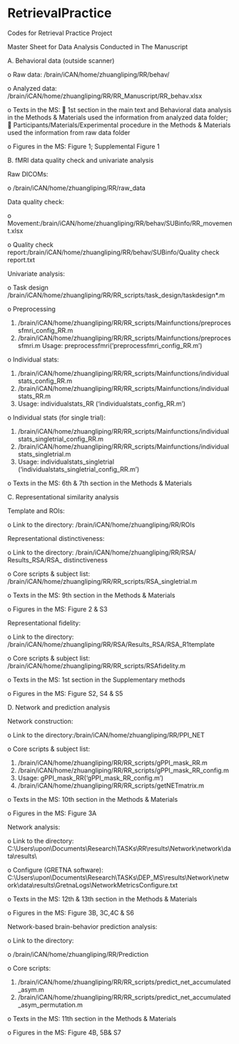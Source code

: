 # RetrievalPractice
Codes for Retrieval Practice Project


Master Sheet for Data Analysis Conducted in The Manuscript

A.	Behavioral data (outside scanner)

o	Raw data: /brain/iCAN/home/zhuangliping/RR/behav/

o	Analyzed data: /brain/iCAN/home/zhuangliping/RR/RR_Manuscript/RR_behav.xlsx

o	Texts in the MS: 
  	  1st section in the main text and Behavioral data analysis in the Methods & Materials used the information from analyzed data folder;
  	  Participants/Materials/Experimental procedure in the Methods & Materials used the information from raw data folder

o	Figures in the MS: Figure 1; Supplemental Figure 1 

B.  fMRI data quality check and univariate analysis

Raw DICOMs:

o	/brain/iCAN/home/zhuangliping/RR/raw_data

Data quality check:

o	Movement:/brain/iCAN/home/zhuangliping/RR/behav/SUBinfo/RR_movement.xlsx

o	Quality check report:/brain/iCAN/home/zhuangliping/RR/behav/SUBinfo/Quality check report.txt

Univariate analysis: 

o	Task design
/brain/iCAN/home/zhuangliping/RR/RR_scripts/task_design/taskdesign*.m

o	Preprocessing
   1. /brain/iCAN/home/zhuangliping/RR/RR_scripts/Mainfunctions/preprocessfmri_config_RR.m
   2. /brain/iCAN/home/zhuangliping/RR/RR_scripts/Mainfunctions/preprocessfmri.m
Usage: preprocessfmri(‘preprocessfmri_config_RR.m’)

o	Individual stats: 
   1. /brain/iCAN/home/zhuangliping/RR/RR_scripts/Mainfunctions/individualstats_config_RR.m
   2. /brain/iCAN/home/zhuangliping/RR/RR_scripts/Mainfunctions/individualstats_RR.m
   3. Usage: individualstats_RR (‘individualstats_config_RR.m’)

o	Individual stats (for single trial):  
  1. /brain/iCAN/home/zhuangliping/RR/RR_scripts/Mainfunctions/individualstats_singletrial_config_RR.m
  2. /brain/iCAN/home/zhuangliping/RR/RR_scripts/Mainfunctions/individualstats_singletrial.m
  3. Usage: individualstats_singletrial (‘individualstats_singletrial_config_RR.m’)

o	Texts in the MS: 6th & 7th section in the Methods & Materials

C.	Representational similarity analysis

Template and ROIs: 

o	Link to the directory: /brain/iCAN/home/zhuangliping/RR/ROIs

Representational distinctiveness:

o	Link to the directory: /brain/iCAN/home/zhuangliping/RR/RSA/ Results_RSA/RSA_ distinctiveness

o	Core scripts & subject list:
/brain/iCAN/home/zhuangliping/RR/RR_scripts/RSA_singletrial.m

o	Texts in the MS: 9th section in the Methods & Materials

o	Figures in the MS: Figure 2 & S3

Representational fidelity:

o	Link to the directory: /brain/iCAN/home/zhuangliping/RR/RSA/Results_RSA/RSA_R1template

o	Core scripts & subject list: /brain/iCAN/home/zhuangliping/RR/RR_scripts/RSAfidelity.m

o	Texts in the MS: 1st section in the Supplementary methods

o	Figures in the MS: Figure S2, S4 & S5


D.	Network and prediction analysis

Network construction:

o	Link to the directory:/brain/iCAN/home/zhuangliping/RR/PPI_NET

o	Core scripts & subject list: 
  1. /brain/iCAN/home/zhuangliping/RR/RR_scripts/gPPI_mask_RR.m 
  2. /brain/iCAN/home/zhuangliping/RR/RR_scripts/gPPI_mask_RR_config.m 
  3. Usage: gPPI_mask_RR(‘gPPI_mask_RR_config.m’)
  4. /brain/iCAN/home/zhuangliping/RR/RR_scripts/getNETmatrix.m

o	Texts in the MS: 10th section in the Methods & Materials

o	Figures in the MS: Figure 3A

Network analysis:

o	Link to the directory: C:\Users\upon\Documents\Research\TASKs\RR\results\Network\network\data\results\

o	Configure (GRETNA software): C:\Users\upon\Documents\Research\TASKs\DEP_MS\results\Network\network\data\results\GretnaLogs\NetworkMetricsConfigure.txt

o	Texts in the MS: 12th & 13th section in the Methods & Materials

o	Figures in the MS: Figure 3B, 3C,4C & S6

Network-based brain-behavior prediction analysis:

o	Link to the directory: 

o	/brain/iCAN/home/zhuangliping/RR/Prediction

o	Core scripts:
  1. /brain/iCAN/home/zhuangliping/RR/RR_scripts/predict_net_accumulated_asym.m
  2. /brain/iCAN/home/zhuangliping/RR/RR_scripts/predict_net_accumulated_asym_permutation.m

o	Texts in the MS: 11th section in the Methods & Materials

o	Figures in the MS: Figure 4B, 5B& S7


